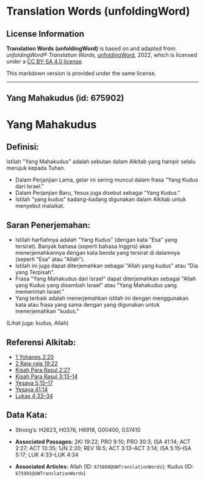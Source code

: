 # Translation Words (unfoldingWord)

## License Information

**Translation Words (unfoldingWord)** is based on and adapted from: _unfoldingWord® Translation Words_, [unfoldingWord](https://unfoldingword.org/utw), 2022, which is licensed under a [CC BY-SA 4.0 license](https://creativecommons.org/licenses/by-sa/4.0/legalcode.en).

This markdown version is provided under the same license.



--------------------------------

## Yang Mahakudus (id: 675902)

Yang Mahakudus
==============

Definisi:
---------

Istilah "Yang Mahakudus" adalah sebutan dalam Alkitab yang hampir selalu merujuk kepada Tuhan.

* Dalam Perjanjian Lama, gelar ini sering muncul dalam frasa "Yang Kudus dari Israel."
* Dalam Perjanjian Baru, Yesus juga disebut sebagai "Yang Kudus."
* Istilah "yang kudus" kadang\-kadang digunakan dalam Alkitab untuk menyebut malaikat.

Saran Penerjemahan:
-------------------

* Istilah harfiahnya adalah "Yang Kudus" (dengan kata "Esa" yang tersirat). Banyak bahasa (seperti bahasa Inggris) akan menerjemahkannya dengan kata benda yang tersirat di dalamnya (seperti "Esa" atau "Allah").
* Istilah ini juga dapat diterjemahkan sebagai "Allah yang kudus" atau "Dia yang Terpisah".
* Frasa "Yang Mahakudus dari Israel" dapat diterjemahkan sebagai "Allah yang Kudus yang disembah Israel" atau "Yang Mahakudus yang memerintah Israel."
* Yang terbaik adalah menerjemahkan istilah ini dengan menggunakan kata atau frasa yang sama dengan yang digunakan untuk menerjemahkan "kudus."

(Lihat juga: kudus, Allah)

Referensi Alkitab:
------------------

* [1 Yohanes 2:20](https://ref.ly/1John0:0)
* [2 Raja\-raja 19:22](https://ref.ly/2Kgs0:0)
* [Kisah Para Rasul 2:27](https://ref.ly/Acts0:0)
* [Kisah Para Rasul 3:13–14](https://ref.ly/Acts0:0)
* [Yesaya 5:15–17](https://ref.ly/Isa5:15-Isa5:17)
* [Yesaya 41:14](https://ref.ly/Isa41:14)
* [Lukas 4:33–34](https://ref.ly/Luke4:33-Luke4:34)

Data Kata:
----------

* Strong’s: H2623, H0376, H6918, G00400, G37410

* **Associated Passages:** 2KI 19:22; PRO 9:10; PRO 30:3; ISA 41:14; ACT 2:27; ACT 13:35; 1JN 2:20; REV 16:5; ACT 3:13–ACT 3:14; ISA 5:15–ISA 5:17; LUK 4:33–LUK 4:34
* **Associated Articles:** Allah (ID: `675880@UWTranslationWords`); Kudus (ID: `675901@UWTranslationWords`)

